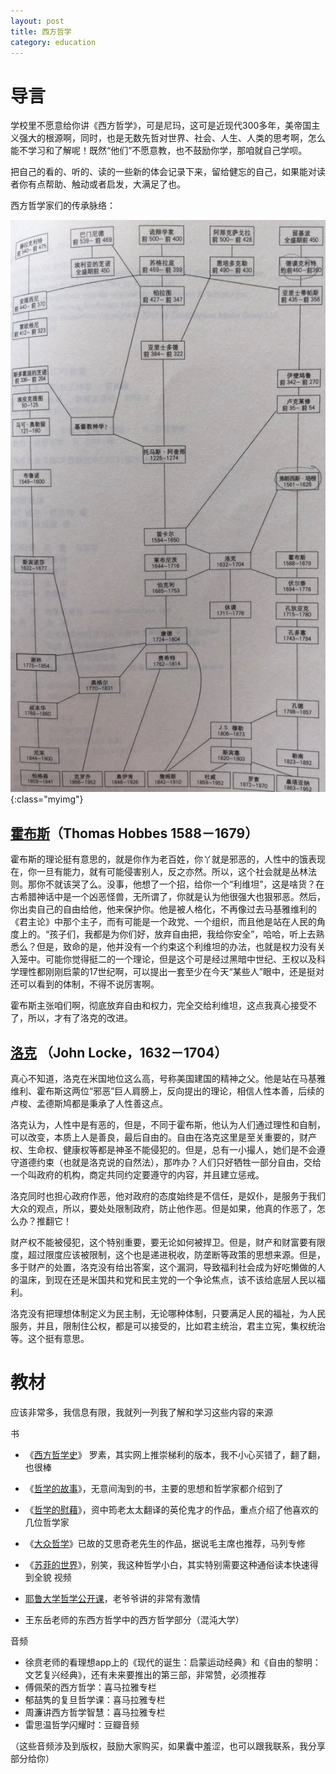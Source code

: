 ```yaml
---
layout: post
title: 西方哲学
category: education
---
```



# 导言

学校里不愿意给你讲《西方哲学》，可是尼玛，这可是近现代300多年，美帝国主义强大的根源啊，同时，也是无数先哲对世界、社会、人生、人类的思考啊，怎么能不学习和了解呢！既然“他们”不愿意教，也不鼓励你学，那咱就自己学呗。

把自己的看的、听的、读的一些新的体会记录下来，留给健忘的自己，如果能对读者你有点帮助、触动或者启发，大满足了也。

西方哲学家们的传承脉络：

![](/images/20190516/1557969359999.jpg){:class="myimg"}


## [霍布斯](https://zh.wikipedia.org/wiki/%E6%89%98%E9%A9%AC%E6%96%AF%C2%B7%E9%9C%8D%E5%B8%83%E6%96%AF)（Thomas Hobbes 1588－1679）

霍布斯的理论挺有意思的，就是你作为老百姓，你丫就是邪恶的，人性中的饿表现在，你一旦有能力，就有可能侵害别人，反之亦然。所以，这个社会就是丛林法则。那你不就该哭了么。没事，他想了一个招，给你一个“利维坦”，这是啥货？在古希腊神话中是一个凶恶怪兽，无所谓了，你就是认为他很强大也狠邪恶。然后，你出卖自己的自由给他，他来保护你。他是被人格化，不再像过去马基雅维利的《君主论》中那个主子，而有可能是一个政党、一个组织，而且他是站在人民的角度上的。“孩子们，我都是为你们好，放弃自由把，我给你安全”，哈哈，听上去熟悉么？但是，致命的是，他并没有一个约束这个利维坦的办法，也就是权力没有关入笼中。可能你觉得挺二的一个理论，但是这个可是经过黑暗中世纪、王权以及科学理性都刚刚启蒙的17世纪啊，可以提出一套至少在今天“某些人”眼中，还是挺对还可以看到的体制，不得不说厉害啊。

霍布斯主张咱们啊，彻底放弃自由和权力，完全交给利维坦，这点我真心接受不了，所以，才有了洛克的改进。

## [洛克](https://zh.wikipedia.org/wiki/%E7%BA%A6%E7%BF%B0%C2%B7%E6%B4%9B%E5%85%8B) （John Locke，1632－1704）

真心不知道，洛克在米国地位这么高，号称美国建国的精神之父。他是站在马基雅维利、霍布斯这两位“邪恶”巨人肩膀上，反向提出的理论，相信人性本善，后续的卢梭、孟德斯鸠都是秉承了人性善这点。

洛克认为，人性中是有恶的，但是，不同于霍布斯，他认为人们通过理性和自制，可以改变，本质上人是善良，最后自由的。自由在洛克这里是至关重要的，财产权、生命权、健康权等都是神圣不能侵犯的。但是，总有一小撮人，她们是不会遵守道德约束（也就是洛克说的自然法），那咋办？人们只好牺牲一部分自由，交给一个叫政府的机构，商定共同约定要遵守的内容，并且建立惩戒。

洛克同时也担心政府作恶，他对政府的态度始终是不信任，是奴仆，是服务于我们大众的观点，所以，要处处限制政府，防止他作恶。但是如果，他真的作恶了，怎么办？推翻它！

财产权不能被侵犯，这个特别重要，要无论如何被捍卫。但是，财产和财富要有限度，超过限度应该被限制，这个也是递进税收，防垄断等政策的思想来源。但是，多于财产的处置，洛克没有给出答案，这个漏洞，导致福利社会成为好吃懒做的人的温床，到现在还是米国共和党和民主党的一个争论焦点，该不该给底层人民以福利。

洛克没有把理想体制定义为民主制，无论哪种体制，只要满足人民的福祉，为人民服务，并且，限制住公权，都是可以接受的，比如君主统治，君主立宪，集权统治等。这个挺有意思。

# 教材

应该非常多，我信息有限，我就列一列我了解和学习这些内容的来源

书

- 《[西方哲学史](https://book.douban.com/subject/1008189/)》 罗素，其实网上推崇梯利的版本，我不小心买错了，翻了翻，也很棒
- 《[哲学的故事](https://book.douban.com/subject/14439405/)》，无意间淘到的书，主要的思想和哲学家都介绍到了
- 《[哲学的慰藉](https://book.douban.com/subject/1045201/)》，资中筠老太太翻译的英伦鬼才的作品，重点介绍了他喜欢的几位哲学家
- 《[大众哲学](https://book.douban.com/subject/3658068/)》已故的艾思奇老先生的作品，据说毛主席也推荐，马列专修
- 《[苏菲的世界](https://book.douban.com/subject/1045818/)》，别笑，我这种哲学小白，其实特别需要这种通俗读本快速得到全貌
视频

- [耶鲁大学哲学公开课](https://www.bilibili.com/video/av13373871)，老爷爷讲的非常有激情
- 王东岳老师的东西方哲学中的西方哲学部分（混沌大学）

音频

- 徐贲老师的看理想app上的《现代的诞生：启蒙运动经典》和《自由的黎明：文艺复兴经典》，还有未来要推出的第三部，非常赞，必须推荐
- 傅佩荣的西方哲学：喜马拉雅专栏
- 郁喆隽的复旦哲学课：喜马拉雅专栏
- 周濂讲西方哲学智慧：喜马拉雅专栏
- 雷思温哲学闪耀时：豆瓣音频

（这些音频涉及到版权，鼓励大家购买，如果囊中羞涩，也可以跟我联系，我分享部分给你）